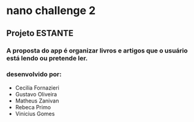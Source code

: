 # nano challenge 2

## Projeto ESTANTE 
### A proposta do app é organizar livros e artigos que o usuário está lendo ou pretende ler.
### desenvolvido por:
- Cecilia Fornazieri
- Gustavo Oliveira
- Matheus Zanivan
- Rebeca Primo
- Vinicius Gomes
